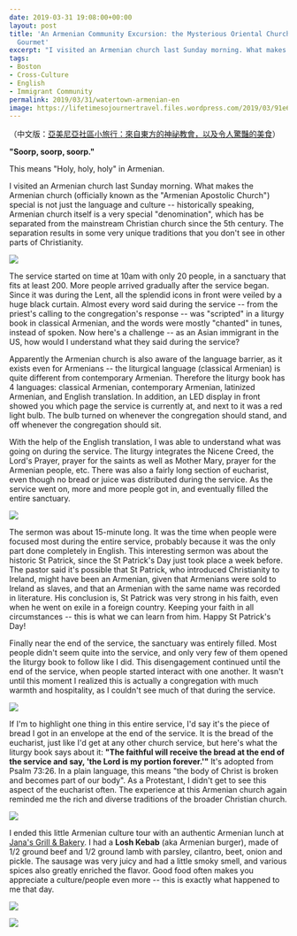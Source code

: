 ```yaml
---
date: 2019-03-31 19:08:00+00:00
layout: post
title: 'An Armenian Community Excursion: the Mysterious Oriental Church, and Authentic
  Gourmet'
excerpt: "I visited an Armenian church last Sunday morning. What makes the Armenian church special is not just the language and culture -- historically speaking, Armenian church itself is a very special denomination, which has be separated from the mainstream Christian church since the 5th century. The separation results in some very unique traditions that you don't see in other parts of Christianity."
tags:
- Boston
- Cross-Culture
- English
- Immigrant Community
permalink: 2019/03/31/watertown-armenian-en
image: https://lifetimesojournertravel.files.wordpress.com/2019/03/91e6d-img_20190324_095941.jpg
---
```


（中文版：[亞美尼亞社區小旅行：來自東方的神祕教會，以及令人驚豔的美食](../../../2019/03/31/watertown-armenian-zh)）

**"Soorp, soorp, soorp."**

This means "Holy, holy, holy" in Armenian.

I visited an Armenian church last Sunday morning. What makes the Armenian church (officially known as the "Armenian Apostolic Church") special is not just the language and culture -- historically speaking, Armenian church itself is a very special "denomination", which has be separated from the mainstream Christian church since the 5th century. The separation results in some very unique traditions that you don't see in other parts of Christianity.


[![](https://lifetimesojournertravel.files.wordpress.com/2019/03/91e6d-img_20190324_095941.jpg)](https://lifetimesojournertravel.files.wordpress.com/2019/03/91e6d-img_20190324_095941.jpg)


The service started on time at 10am with only 20 people, in a sanctuary that fits at least 200. More people arrived gradually after the service began. Since it was during the Lent, all the splendid icons in front were veiled by a huge black curtain. Almost every word said during the service -- from the priest's calling to the congregation's response -- was "scripted" in a liturgy book in classical Armenian, and the words were mostly "chanted" in tunes, instead of spoken. Now here's a challenge -- as an Asian immigrant in the US, how would I understand what they said during the service?

Apparently the Armenian church is also aware of the language barrier, as it exists even for Armenians -- the liturgical language (classical Armenian) is quite different from contemporary Armenian. Therefore the liturgy book has 4 languages: classical Armenian, contemporary Armenian, latinized Armenian, and English translation. In addition, an LED display in front showed you which page the service is currently at, and next to it was a red light bulb. The bulb turned on whenever the congregation should stand, and off whenever the congregation should sit.

With the help of the English translation, I was able to understand what was going on during the service. The liturgy integrates the Nicene Creed, the Lord's Prayer, prayer for the saints as well as Mother Mary, prayer for the Armenian people, etc. There was also a fairly long section of eucharist, even though no bread or juice was distributed during the service. As the service went on, more and more people got in, and eventually filled the entire sanctuary.


[![](https://lifetimesojournertravel.files.wordpress.com/2019/03/54380-img_20190324_111055.jpg)](https://lifetimesojournertravel.files.wordpress.com/2019/03/54380-img_20190324_111055.jpg)


The sermon was about 15-minute long. It was the time when people were focused most during the entire service, probably because it was the only part done completely in English. This interesting sermon was about the historic St Patrick, since the St Patrick's Day just took place a week before. The pastor said it's possible that St Patrick, who introduced Christianity to Ireland, might have been an Armenian, given that Armenians were sold to Ireland as slaves, and that an Armenian with the same name was recorded in literature. His conclusion is, St Patrick was very strong in his faith, even when he went on exile in a foreign country. Keeping your faith in all circumstances -- this is what we can learn from him. Happy St Patrick's Day!

Finally near the end of the service, the sanctuary was entirely filled. Most people didn't seem quite into the service, and only very few of them opened the liturgy book to follow like I did. This disengagement continued until the end of the service, when people started interact with one another. It wasn't until this moment I realized this is actually a congregation with much warmth and hospitality, as I couldn't see much of that during the service.


[![](https://lifetimesojournertravel.files.wordpress.com/2019/03/fc7c6-img_20190324_120437.jpg)](https://lifetimesojournertravel.files.wordpress.com/2019/03/fc7c6-img_20190324_120437.jpg)


If I'm to highlight one thing in this entire service, I'd say it's the piece of bread I got in an envelope at the end of the service. It is the bread of the eucharist, just like I'd get at any other church service, but here's what the liturgy book says about it: **"The faithful will receive the bread at the end of the service and say, 'the Lord is my portion forever.'"** It's adopted from Psalm 73:26. In a plain language, this means "the body of Christ is broken and becomes part of our body". As a Protestant, I didn't get to see this aspect of the eucharist often. The experience at this Armenian church again reminded me the rich and diverse traditions of the broader Christian church.


[![](https://lifetimesojournertravel.files.wordpress.com/2019/03/458a9-img_20190324_120622.jpg)](https://lifetimesojournertravel.files.wordpress.com/2019/03/458a9-img_20190324_120622.jpg)


I ended this little Armenian culture tour with an authentic Armenian lunch at [Jana's Grill & Bakery](https://www.janagrill.com/). I had a **Losh Kebab** (aka Armenian burger), made of 1/2 ground beef and 1/2 ground lamb with parsley, cilantro, beet, onion and pickle. The sausage was very juicy and had a little smoky smell, and various spices also greatly enriched the flavor. Good food often makes you appreciate a culture/people even more -- this is exactly what happened to me that day.


[![](https://lifetimesojournertravel.files.wordpress.com/2019/03/26ec8-img_20190324_131103.jpg)](https://lifetimesojournertravel.files.wordpress.com/2019/03/26ec8-img_20190324_131103.jpg)




[![](https://lifetimesojournertravel.files.wordpress.com/2019/03/a7309-img_20190324_125413.jpg)](https://lifetimesojournertravel.files.wordpress.com/2019/03/a7309-img_20190324_125413.jpg)
